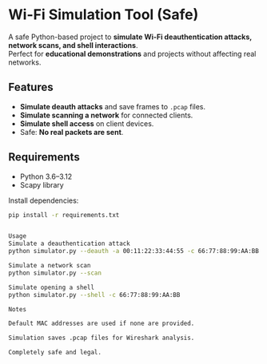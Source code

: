 # Wi-Fi Simulation Tool (Safe)

A safe Python-based project to **simulate Wi-Fi deauthentication attacks, network scans, and shell interactions**.  
Perfect for **educational demonstrations** and projects without affecting real networks.

## Features

- **Simulate deauth attacks** and save frames to `.pcap` files.
- **Simulate scanning a network** for connected clients.
- **Simulate shell access** on client devices.
- Safe: **No real packets are sent**.

## Requirements

- Python 3.6–3.12
- Scapy library

Install dependencies:

```bash
pip install -r requirements.txt


Usage
Simulate a deauthentication attack
python simulator.py --deauth -a 00:11:22:33:44:55 -c 66:77:88:99:AA:BB -o output.pcap

Simulate a network scan
python simulator.py --scan

Simulate opening a shell
python simulator.py --shell -c 66:77:88:99:AA:BB

Notes

Default MAC addresses are used if none are provided.

Simulation saves .pcap files for Wireshark analysis.

Completely safe and legal.
